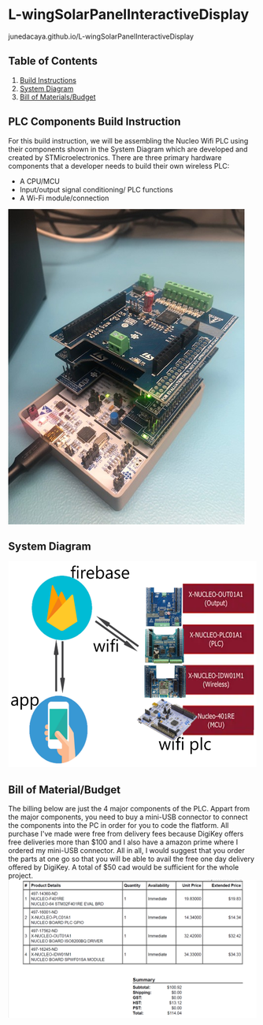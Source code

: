 # L-wingSolarPanelInteractiveDisplay
junedacaya.github.io/L-wingSolarPanelInteractiveDisplay



## Table of Contents
1. [Build Instructions](#PLC-Components-Build-Instructions)
2. [System Diagram](#System-Diagram)
3. [Bill of Materials/Budget](Bill-of-Material/Budget)


## PLC Components Build Instruction
For this build instruction, we will be assembling the Nucleo Wifi PLC using their components shown in the System Diagram which are developed and created by STMicroelectronics. There are three primary hardware components that a developer needs to build their own wireless PLC:
* A CPU/MCU
* Input/output signal conditioning/ PLC functions
* A Wi-Fi module/connection
<img src="https://github.com/junedacaya/L-wingSolarPanelInteractiveDisplay/blob/master/Documentation/Assembled%20Wifi%20PLC%20with%20baseholder.jpg?raw=true">

## System Diagram
<img src="https://github.com/junedacaya/L-wingSolarPanelInteractiveDisplay/blob/master/Documentation/system%20diagram.png?raw=true">

## Bill of Material/Budget

The billing below are just the 4 major components of the PLC. Appart from the major components, you need to buy a mini-USB connector to connect the components into the PC in order for you to code the flatform. All purchase I've made were free from delivery fees because DigiKey offers free deliveries more than $100 and I also have a amazon prime where I ordered my mini-USB connector. All in all, I would suggest that you order the parts at one go so that you will be able to avail the free one day delivery offered by DigiKey. A total of $50 cad would be sufficient for the whole project.
<img src="https://github.com/junedacaya/L-wingSolarPanelInteractiveDisplay/blob/master/documentation/proof%20of%20purchase.PNG?raw=true">
